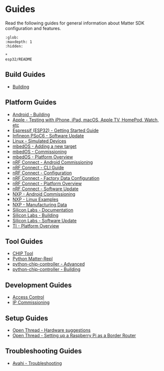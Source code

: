 # Guides

Read the following guides for general information about Matter SDK configuration
and features.

```{toctree}
:glob:
:maxdepth: 1
:hidden:

*
esp32/README
```

## Build Guides

-   [Building](./BUILDING.md)

## Platform Guides

-   [Android - Building](./android_building.md)
-   [Apple - Testing with iPhone, iPad, macOS, Apple TV, HomePod, Watch, etc](./darwin.md)
-   [Espressif (ESP32) - Getting Started Guide](./esp32/README.md)
-   [Infineon PSoC6 - Software Update](./infineon_psoc6_software_update.md)
-   [Linux - Simulated Devices](./simulated_device_linux.md)
-   [mbedOS - Adding a new target](./mbedos_add_new_target.md)
-   [mbedOS - Commissioning](./mbedos_commissioning.md)
-   [mbedOS - Platform Overview](./mbedos_platform_overview.md)
-   [nRF Connect - Android Commissioning](./nrfconnect_android_commissioning.md)
-   [nRF Connect - CLI Guide](./nrfconnect_examples_cli.md)
-   [nRF Connect - Configuration](./nrfconnect_examples_configuration.md)
-   [nRF Connect - Factory Data Configuration](./nrfconnect_factory_data_configuration.md)
-   [nRF Connect - Platform Overview](./nrfconnect_platform_overview.md)
-   [nRF Connect - Software Update](./nrfconnect_examples_software_update.md)
-   [NXP - Android Commissioning](./nxp_k32w_android_commissioning.md)
-   [NXP - Linux Examples](./nxp_imx8m_linux_examples.md)
-   [NXP - Manufacturing Data](./nxp_manufacturing_flow.md)
-   [Silicon Labs - Documentation](https://github.com/SiliconLabs/matter#readme)
-   [Silicon Labs - Building](./silabs_efr32_building.md)
-   [Silicon Labs - Software Update](./silabs_efr32_software_update.md)
-   [TI - Platform Overview](./ti_platform_overview.md)

## Tool Guides

-   [CHIP Tool](./chip_tool_guide.md)
-   [Python Matter-Repl](./matter-repl.md)
-   [python-chip-controller - Advanced](./python_chip_controller_advanced_usage.md)
-   [python-chip-controller - Building](./python_chip_controller_building.md)

## Development Guides

-   [Access Control](./access-control-guide.md)
-   [IP Commissioning](./ip_commissioning.md)

## Setup Guides

-   [Open Thread - Hardware suggestions](./openthread_rcp_nrf_dongle.md)
-   [Open Thread - Setting up a Raspberry Pi as a Border Router](./openthread_border_router_pi.md)

## Troubleshooting Guides

-   [Avahi - Troubleshooting](./troubleshooting_avahi.md)
